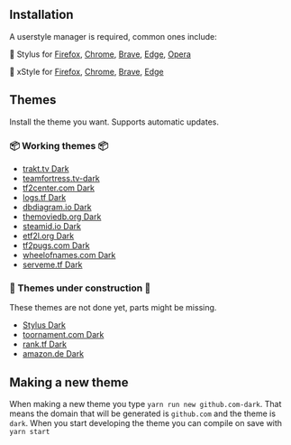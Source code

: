 ## Installation

A userstyle manager is required, common ones include:

🎨 Stylus for [Firefox](https://addons.mozilla.org/en-US/firefox/addon/styl-us/), [Chrome](https://chrome.google.com/webstore/detail/stylus/clngdbkpkpeebahjckkjfobafhncgmne), [Brave](https://chrome.google.com/webstore/detail/stylus/clngdbkpkpeebahjckkjfobafhncgmne), [Edge](https://chrome.google.com/webstore/detail/stylus/clngdbkpkpeebahjckkjfobafhncgmne), [Opera](https://addons.opera.com/en-gb/extensions/details/stylus/)

🎨 xStyle for [Firefox](https://addons.mozilla.org/firefox/addon/xstyle/), [Chrome](https://chrome.google.com/webstore/detail/xstyle/hncgkmhphmncjohllpoleelnibpmccpj), [Brave](https://chrome.google.com/webstore/detail/xstyle/hncgkmhphmncjohllpoleelnibpmccpj), [Edge](https://chrome.google.com/webstore/detail/xstyle/hncgkmhphmncjohllpoleelnibpmccpj)

## Themes

Install the theme you want. Supports automatic updates.

### 📦 Working themes 📦

- [trakt.tv Dark](https://raw.githubusercontent.com/PhongGuy/themes/main/dist/trakt-dark.user.css)
- [teamfortress.tv-dark](https://raw.githubusercontent.com/PhongGuy/themes/main/dist/teamfortress.tv-dark.user.css)
- [tf2center.com Dark](https://raw.githubusercontent.com/PhongGuy/themes/main/dist/tf2center.com-dark.user.css)
- [logs.tf Dark](https://raw.githubusercontent.com/PhongGuy/themes/main/dist/logs.tf-dark.user.css)
- [dbdiagram.io Dark](https://raw.githubusercontent.com/PhongGuy/themes/main/dist/dbdiagram.io-dark.user.css)
- [themoviedb.org Dark](https://raw.githubusercontent.com/PhongGuy/themes/main/dist/themoviedb.org-dark.user.css)
- [steamid.io Dark](https://raw.githubusercontent.com/PhongGuy/themes/main/dist/steamid.io-dark.user.css)
- [etf2l.org Dark](https://raw.githubusercontent.com/PhongGuy/themes/main/dist/etf2l.org-dark.user.css)
- [tf2pugs.com Dark](https://raw.githubusercontent.com/PhongGuy/themes/main/dist/tf2pugs.com-dark.user.css)
- [wheelofnames.com Dark](https://raw.githubusercontent.com/PhongGuy/themes/main/dist/wheelofnames.com-dark.user.css)
- [serveme.tf Dark](https://raw.githubusercontent.com/PhongGuy/themes/main/dist/serveme.tf-dark.user.css)
  <!-- - [soapgate.org Dark](https://raw.githubusercontent.com/PhongGuy/themes/main/dist/soapgate.org-dark.user.css) -->
  <!-- - [pricerunner.com Dark](https://raw.githubusercontent.com/PhongGuy/themes/main/dist/pricerunner.com-dark.user.css) -->
  <!-- - [vault.bitwarden.com Dark](https://raw.githubusercontent.com/PhongGuy/themes/main/dist/vault.bitwarden.com-dark.user.css) -->
  <!-- - [podcasts.google.com Dark](https://raw.githubusercontent.com/PhongGuy/themes/main/dist/podcasts.google.com-dark.user.css) -->
  <!-- - [pugstats.herokuapp.com Dark](https://raw.githubusercontent.com/PhongGuy/themes/main/dist/pugstats.herokuapp.com-dark.user.css) -->

### 🦺 Themes under construction 🦺

These themes are not done yet, parts might be missing.

- [Stylus Dark](https://raw.githubusercontent.com/PhongGuy/themes/main/dist/stylus-dark.user.css)
- [toornament.com Dark](https://raw.githubusercontent.com/PhongGuy/themes/main/dist/toornament.com-dark.user.css)
- [rank.tf Dark](https://raw.githubusercontent.com/PhongGuy/themes/main/dist/rank.tf-dark.user.css)
- [amazon.de Dark](https://raw.githubusercontent.com/PhongGuy/themes/main/dist/amazon.de-dark.user.css)
  <!-- - [material.io Dark](https://raw.githubusercontent.com/PhongGuy/themes/main/dist/material.io-dark.user.css) -->
  <!-- - [npmjs.com Dark](https://raw.githubusercontent.com/PhongGuy/themes/main/dist/npmjs.com-dark.user.css) -->
  <!-- - [instagram.com Dark](https://raw.githubusercontent.com/PhongGuy/themes/main/dist/instagram.com-dark.user.css) -->
  <!-- - [skillshare.com Dark](https://raw.githubusercontent.com/PhongGuy/themes/main/dist/skillshare.com-dark.user.css) -->

## Making a new theme

When making a new theme you type `yarn run new github.com-dark`. That means the domain that will be generated is `github.com` and the theme is `dark`. When you start developing the theme you can compile on save with `yarn start`
